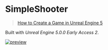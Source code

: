 # SimpleShooter

> [How to Create a Game in Unreal Engine 5](https://www.youtube.com/watch?v=ITCWa3oLNAQ)

Built with *Unreal Engine 5.0.0 Early Access 2*.

[![preview](https://user-images.githubusercontent.com/9247261/133934481-ab61820e-e66e-4ae7-bcaf-e5905e49e2e2.jpg)](https://user-images.githubusercontent.com/9247261/133934333-1913cfcc-4402-45a8-b09e-7c06fce49d1c.mp4.mp4)
